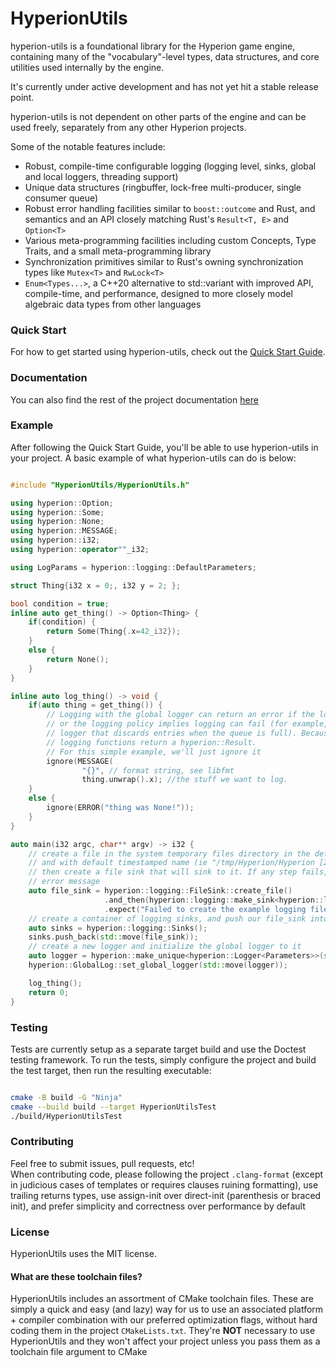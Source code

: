 # HyperionUtils

hyperion-utils is a foundational library for the Hyperion game engine, containing many of the
"vocabulary"-level types, data structures, and core utilities used internally by the engine.

It's currently under active development and has not yet hit a stable release point.

hyperion-utils is not dependent on other parts of the engine and can be used freely, separately from
any other Hyperion projects.

Some of the notable features include:

- Robust, compile-time configurable logging (logging level, sinks, global and local loggers,
  threading support)
- Unique data structures (ringbuffer, lock-free multi-producer, single consumer queue)
- Robust error handling facilities similar to `boost::outcome` and Rust,
  and semantics and an API closely matching Rust's `Result<T, E>` and `Option<T>`
- Various meta-programming facilities including custom Concepts, Type Traits, and a small
  meta-programming library
- Synchronization primitives similar to Rust's owning synchronization types like `Mutex<T>` and `RwLock<T>`
- `Enum<Types...>`, a C++20 alternative to std::variant with improved API, compile-time, and performance,
  designed to more closely model algebraic data types from other languages


### Quick Start

For how to get started using hyperion-utils, check out the [Quick Start Guide](https://braxtons12.github.io/Hyperion-Utils/quick_start.html).

### Documentation

You can also find the rest of the project documentation [here](https://braxtons12.github.io/Hyperion-Utils/)

### Example

After following the Quick Start Guide, you'll be able to use hyperion-utils in your project.
A basic example of what hyperion-utils can do is below:

```cpp

#include "HyperionUtils/HyperionUtils.h"

using hyperion::Option;
using hyperion::Some;
using hyperion::None;
using hyperion::MESSAGE;
using hyperion::i32;
using hyperion::operator""_i32;

using LogParams = hyperion::logging::DefaultParameters;

struct Thing{i32 x = 0;, i32 y = 2; };

bool condition = true;
inline auto get_thing() -> Option<Thing> {
	if(condition) {
		return Some(Thing{.x=42_i32});
	}
	else {
		return None();
	}
}

inline auto log_thing() -> void {
    if(auto thing = get_thing()) {
        // Logging with the global logger can return an error if the logger hasn't been initialized,
        // or the logging policy implies logging can fail (for example, if using an ayschronous
        // logger that discards entries when the queue is full). Because of this, the default
        // logging functions return a hyperion::Result.
        // For this simple example, we'll just ignore it
        ignore(MESSAGE(
                "{}", // format string, see libfmt
                thing.unwrap().x); //the stuff we want to log.
    }
    else {
        ignore(ERROR("thing was None!"));
    }
}

auto main(i32 argc, char** argv) -> i32 {
    // create a file in the system temporary files directory in the default logging subdirectory
    // and with default timestamped name (ie "/tmp/Hyperion/Hyperion [2022-11-21=13:44:56].log"),
    // then create a file sink that will sink to it. If any step fails, abort the program with an
    // error message
    auto file_sink = hyperion::logging::FileSink::create_file()
                     .and_then(hyperion::logging::make_sink<hyperion::logging::FileSink, hyperion::fs::File&&>)
                     .expect("Failed to create the example logging file!");
    // create a container of logging sinks, and push our file_sink into it
    auto sinks = hyperion::logging::Sinks();
    sinks.push_back(std::move(file_sink));
    // create a new logger and initialize the global logger to it
    auto logger = hyperion::make_unique<hyperion::Logger<Parameters>>(std::move(sinks));
    hyperion::GlobalLog::set_global_logger(std::move(logger));

    log_thing();
    return 0;
}

```

### Testing

Tests are currently setup as a separate target build and use the Doctest testing framework.
To run the tests, simply configure the project and build the test target, then run the resulting executable:<br>

```sh

cmake -B build -G "Ninja"
cmake --build build --target HyperionUtilsTest
./build/HyperionUtilsTest

```

### Contributing

Feel free to submit issues, pull requests, etc!<br>
When contributing code, please following the project `.clang-format` (except in judicious cases of
templates or requires clauses ruining formatting), use trailing returns types, use assign-init over direct-init
(parenthesis or braced init), and prefer simplicity and correctness over performance by default

### License
HyperionUtils uses the MIT license.

#### What are these toolchain files?

HyperionUtils includes an assortment of CMake toolchain files. These are simply a quick and easy
(and lazy) way for us to use an associated platform + compiler combination with our preferred
optimization flags, without hard coding them in the project `CMakeLists.txt`. They're **NOT**
necessary to use HyperionUtils and they won't affect your project unless you pass them as a
toolchain file argument to CMake
